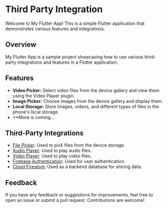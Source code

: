 # Third Party Integration

Welcome to My Flutter App! This is a simple Flutter application that demonstrates various features and integrations.

## Overview

My Flutter App is a sample project showcasing how to use various third-party integrations and features in a Flutter application.

## Features

- **Video Picker:** Select video files from the device gallery and view them using the Video Player plugin.
- **Image Picker:** Choose images from the device gallery and display them.
- **Local Storage:** Store images, videos, and different types of files in the phone's local storage.
- **More is coming... 

## Third-Party Integrations

- [File Picker](https://pub.dev/packages/file_picker): Used to pick files from the device storage.
- [Audio Player](https://pub.dev/packages/audioplayers): Used to play audio files.
- [Video Player](https://pub.dev/packages/video_player): Used to play video files.
- [Firebase Authentication](https://pub.dev/packages/firebase_auth): Used for user authentication.
- [Cloud Firestore](https://pub.dev/packages/cloud_firestore): Used as a backend database for storing data.

## Feedback

If you have any feedback or suggestions for improvements, feel free to open an issue or submit a pull request. Contributions are welcome!
